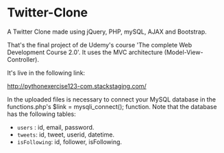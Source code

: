 # Twitter-Clone
A Twitter Clone made using jQuery, PHP, mySQL, AJAX and Bootstrap.

That's the final project of de Udemy's course 'The complete Web Development Course 2.0'. It uses the MVC architecture (Model-View-Controller).

It's live in the following link:

http://pythonexercise123-com.stackstaging.com/

In the uploaded files is necessary to connect your MySQL database in the functions.php's $link = mysqli_connect(); function. Note that the database has the following tables:
 - `users` : id, email, password.
 - `tweets`: id, tweet, userid, datetime.
 - `isFollowing`: id, follower, isFollowing.
